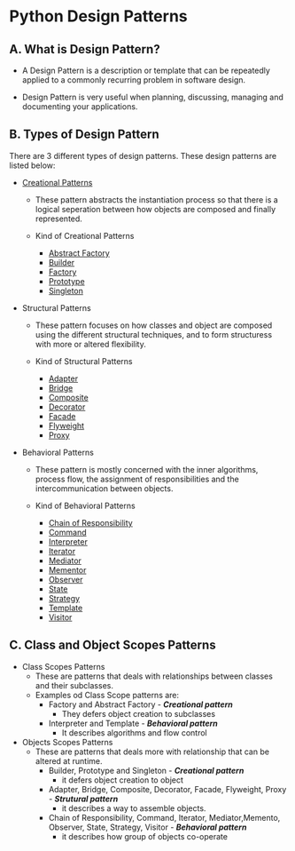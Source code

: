 # Python Design Patterns

## A. What is Design Pattern?

- A Design Pattern is a description or template that can be repeatedly applied to a commonly recurring problem in software design.

- Design Pattern is very useful when planning, discussing, managing and documenting your applications.


## B. Types of Design Pattern
There are 3 different types of design patterns. These design patterns are listed below:
- [Creational Patterns](https://github.com/bideeen/Python-Design-Patterns-/tree/main/Creational%20Patterns)
   - These pattern abstracts the instantiation process so that there is a logical seperation between how objects are composed and finally represented.

   - Kind of Creational Patterns 
        - [Abstract Factory](https://github.com/bideeen/Python-Design-Patterns-/tree/main/Creational%20Patterns/Abstract%20Factory)
        - [Builder](https://github.com/bideeen/Python-Design-Patterns-/tree/main/Creational%20Patterns/Builder)
        - [Factory](https://github.com/bideeen/Python-Design-Patterns-/tree/main/Creational%20Patterns/factory)
        - [Prototype](https://github.com/bideeen/Python-Design-Patterns-/tree/main/Creational%20Patterns/Prototype)
        - [Singleton](https://github.com/bideeen/Python-Design-Patterns-/tree/main/Creational%20Patterns/Singleton)
   
- Structural Patterns
   - These pattern focuses on how classes and object are composed using the different structural techniques, and to form structuress with more or altered flexibility.

   - Kind of Structural Patterns 
        - [Adapter](https://github.com/bideeen/Python-Design-Patterns-/tree/main/factory)
        - [Bridge](https://github.com/bideeen/Python-Design-Patterns-/tree/main/factory)
        - [Composite](https://github.com/bideeen/Python-Design-Patterns-/tree/main/factory)
        - [Decorator](https://github.com/bideeen/Python-Design-Patterns-/tree/main/factory)
        - [Facade](https://github.com/bideeen/Python-Design-Patterns-/tree/main/factory)
        - [Flyweight](https://github.com/bideeen/Python-Design-Patterns-/tree/main/factory)
        - [Proxy](https://github.com/bideeen/Python-Design-Patterns-/tree/main/factory)

- Behavioral Patterns
   - These pattern is mostly concerned with the inner algorithms, process flow, the assignment of responsibilities and the intercommunication between objects.

   - Kind of Behavioral Patterns 
        - [Chain of Responsibility](https://github.com/bideeen/Python-Design-Patterns-/tree/main/factory)
        - [Command](https://github.com/bideeen/Python-Design-Patterns-/tree/main/factory)
        - [Interpreter](https://github.com/bideeen/Python-Design-Patterns-/tree/main/factory)
        - [Iterator](https://github.com/bideeen/Python-Design-Patterns-/tree/main/factory)
        - [Mediator](https://github.com/bideeen/Python-Design-Patterns-/tree/main/factory)
        - [Mementor](https://github.com/bideeen/Python-Design-Patterns-/tree/main/factory)
        - [Observer](https://github.com/bideeen/Python-Design-Patterns-/tree/main/factory)
        - [State](https://github.com/bideeen/Python-Design-Patterns-/tree/main/factory)
        - [Strategy](https://github.com/bideeen/Python-Design-Patterns-/tree/main/factory)
        - [Template](https://github.com/bideeen/Python-Design-Patterns-/tree/main/factory)
        - [Visitor](https://github.com/bideeen/Python-Design-Patterns-/tree/main/factory)

## C. Class and Object Scopes Patterns

- Class Scopes Patterns
  - These are patterns that deals with relationships between classes and their subclasses.
  - Examples od Class Scope patterns are:
    - Factory and Abstract Factory - ***Creational pattern***
      - They defers object creation to subclasses
    - Interpreter and Template - ***Behavioral pattern***
      - It describes algorithms and flow control
- Objects Scopes Patterns
  - These are patterns that deals more with relationship that can be altered at runtime.
    - Builder, Prototype and Singleton - ***Creational pattern***
      - it defers object creation to object
    - Adapter, Bridge, Composite, Decorator, Facade, Flyweight, Proxy - ***Strutural pattern***
      - it describes a way to assemble objects.
    - Chain of Responsibility, Command, Iterator, Mediator,Memento, Observer, State, Strategy, Visitor - ***Behavioral pattern***
      - it describes how group of objects co-operate 
